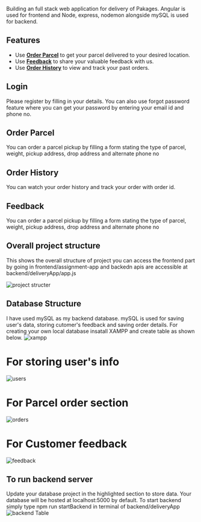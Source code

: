 Building an full stack web application for delivery of Pakages. Angular is used for frontend and Node, express, nodemon alongside mySQL is used for backend. 

## Features

- Use [**Order Parcel**](#OrderParcel) to get your parcel delivered to your desired location.
- Use [**Feedback**](#Feedback) to share your valuable feedback with us. 
- Use [**Order History**](#OrderHistory) to view and track your past orders.

<!-- ## Demo
You can view the demo and detailed description of the application by viewing the youtube video that I made for the same. 
Link - {https://www.youtube.com/watch?v=-q_-vSbUMpI} -->

## Login  
Please register by filling in your details. You can also use forgot password feature where you can get your password by entering your email id and phone no. 

## Order Parcel
You can order a parcel pickup by filling a form stating the type of parcel, weight, pickup address, drop address and alternate phone no

## Order History
You can watch your order history and track your order with order id. 

## Feedback
You can order a parcel pickup by filling a form stating the type of parcel, weight, pickup address, drop address and alternate phone no

## Overall project structure
This shows the overall structure of project you can access the frontend part by going in frontend/assignment-app and backedn apis are accessible at backend/deliveryApp/app.js

![project structer](https://user-images.githubusercontent.com/56435229/156176005-8f482499-5933-427f-a9da-56bcaeda21f8.png)

## Database Structure 
I have used mySQL as my backend database. mySQL is used for saving user's data, storing cutomer's feedback and saving order details. For creating your own local database insatall XAMPP and create table as shown below. 
![xampp](https://user-images.githubusercontent.com/56435229/156175116-c0dd7ddc-36c2-4721-bda3-a461c5c41a6e.png)

# For storing user's info 
![users](https://user-images.githubusercontent.com/56435229/156175093-14f0d561-9ae8-4b40-a545-4d9df7411352.png)

# For Parcel order section
![orders](https://user-images.githubusercontent.com/56435229/156175034-354bfe85-9ae9-49be-bfa3-f61c5fc163a4.png)

# For Customer feedback
![feedback](https://user-images.githubusercontent.com/56435229/156174949-eff746d3-8fde-46e9-b4e2-b8e4fe4b9ab9.png)

## To run backend server
Update your database project in the highlighted section to store data. Your database will be hosted at localhost:5000 by default. To start backend simply type npm run startBackend in terminal of backend/deliveryApp
![backend Table](https://user-images.githubusercontent.com/56435229/156174705-db251adb-6933-4496-b9be-afc33b7579e7.png)

